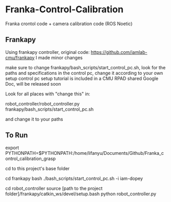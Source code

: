# Franka-Control-Calibration
Franka crontol code + camera calibration code (ROS Noetic)

## Frankapy
Using frankapy controller, original code: https://github.com/iamlab-cmu/frankapy
I made minor changes

make sure to change frankapy/bash_scripts/start_control_pc.sh, 
look for the paths and specifications in the control pc, change it according to your own setup
control pc setup tutorial is included in a CMU RPAD shared Google Doc, will be released soon

Look for all places with "change this" in:

robot_controller/robot_controller.py 
frankapy/bash_scripts/start_control_pc.sh

and change it to your paths

## To Run

export PYTHONPATH=$PYTHONPATH:/home/lifanyu/Documents/Github/Franka_control_calibration_grasp

cd to this project's base folder



cd frankapy
bash ./bash_scripts/start_control_pc.sh -i iam-dopey

cd robot_controller
source [path to the project folder]/frankapy/catkin_ws/devel/setup.bash
python robot_controller.py
